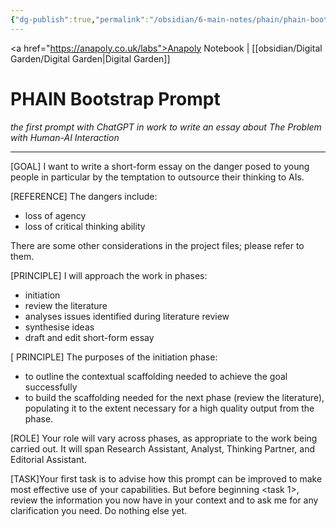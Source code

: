 ```yaml
---
{"dg-publish":true,"permalink":"/obsidian/6-main-notes/phain/phain-bootstrap-prompt/","created":"2025-08-17T08:12:42.641+01:00","updated":"2025-08-17T09:50:20.395+01:00"}
---
```


<a href="https://anapoly.co.uk/labs">Anapoly Notebook</a> | [[obsidian/Digital Garden/Digital Garden\|Digital Garden]] 

# PHAIN Bootstrap Prompt
*the first prompt with ChatGPT in work to write an essay about The Problem with Human-AI Interaction*

---

[GOAL] I want to write a short-form essay on the danger posed to young people in particular by the temptation to outsource their thinking to AIs.

[REFERENCE] The dangers include:
- loss of agency
- loss of critical thinking ability

There are some other considerations in the project files; please refer to them.

[PRINCIPLE] I will approach the work in phases: 
- initiation
- review the literature 
- analyses issues identified during literature review
- synthesise ideas
- draft and edit short-form essay

[ PRINCIPLE] The purposes of the initiation phase:
- to outline the contextual scaffolding needed to achieve the goal successfully
- to build the scaffolding needed for the next phase (review the literature), populating it to the extent necessary for a high quality output from the phase. 

[ROLE] Your role will vary across phases, as appropriate to the work being carried out.  It will span Research Assistant, Analyst, Thinking Partner, and Editorial Assistant. 

[TASK]Your first task is to advise how this prompt can be improved to make most effective use of your capabilities.  But before beginning <task 1>, review the information you now have in your context and to ask me for any clarification you need. Do nothing else yet.

